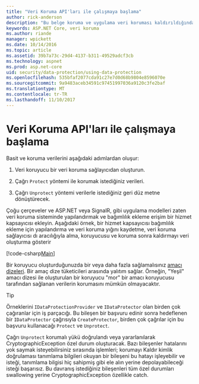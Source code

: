 ```yaml
---
title: "Veri Koruma API'ları ile çalışmaya başlama"
author: rick-anderson
description: "Bu belge koruma ve uygulama veri koruması kaldırıldığında ASP.NET Core veri koruma API kullanımı açıklanmaktadır."
keywords: ASP.NET Core, veri koruma
ms.author: riande
manager: wpickett
ms.date: 10/14/2016
ms.topic: article
ms.assetid: 39b7a73c-29d4-4137-b311-49529adcf3cb
ms.technology: aspnet
ms.prod: asp.net-core
uid: security/data-protection/using-data-protection
ms.openlocfilehash: 535bfaf2077cda91c27e7d0d68b9804e8596070e
ms.sourcegitcommit: 9a9483aceb34591c97451997036a9120c3fe2baf
ms.translationtype: MT
ms.contentlocale: tr-TR
ms.lasthandoff: 11/10/2017
---
```

# <a name="getting-started-with-the-data-protection-apis"></a>Veri Koruma API'ları ile çalışmaya başlama

<a name="security-data-protection-getting-started"></a>

Basit ve koruma verilerini aşağıdaki adımlardan oluşur:

1. Veri koruyucu bir veri koruma sağlayıcıdan oluşturun.

2. Çağrı `Protect` yöntemi ile korumak istediğiniz verileri.

3. Çağrı `Unprotect` yöntemi verilerle istediğiniz geri düz metne dönüştürecek.

Çoğu çerçeveler ve ASP.NET veya SignalR, gibi uygulama modelleri zaten veri koruma sisteminde yapılandırmak ve bağımlılık ekleme erişim bir hizmet kapsayıcısı ekleyin. Aşağıdaki örnek, bir hizmet kapsayıcısı bağımlılık ekleme için yapılandırma ve veri koruma yığını kaydetme, veri koruma sağlayıcısı dı aracılığıyla alma, koruyucusu ve koruma sonra kaldırmayı veri oluşturma gösterir

[!code-csharp[Main](../../security/data-protection/using-data-protection/samples/protectunprotect.cs?highlight=26,34,35,36,37,38,39,40)]

Bir koruyucu oluşturduğunuzda bir veya daha fazla sağlamalısınız [amacı dizeleri](consumer-apis/purpose-strings.md). Bir amaç dize tüketicileri arasında yalıtım sağlar. Örneğin, "Yeşil" amacı dizesi ile oluşturulan bir koruyucu "mor" bir amacı koruyucusu tarafından sağlanan verilerin korumasını mümkün olmayacaktır.

>[!TIP]
> Örneklerini `IDataProtectionProvider` ve `IDataProtector` olan birden çok çağıranlar için iş parçacığı. Bu bileşen bir başvuru edinir sonra hedeflenen bir `IDataProtector` çağrısıyla `CreateProtector`, birden çok çağrılar için bu başvuru kullanacağı `Protect` ve `Unprotect`.
>
>Çağrı `Unprotect` korumalı yükü doğrulandı veya yararlanılarak CryptographicException özel durum oluşturacak. Bazı bileşenler hatalarını yok saymak isteyebilirsiniz sırasında işlemleri; korumayı Kaldır kimlik doğrulaması tanımlama bilgileri okuyan bir bileşeni bu hatayı işleyebilir ve isteği, tanımlama bilgisi hiç sahipmiş gibi ele alın yerine depolayabileceği isteği başarısız. Bu davranış istediğiniz bileşenleri tüm özel durumları swallowing yerine CryptographicException özellikle catch.
